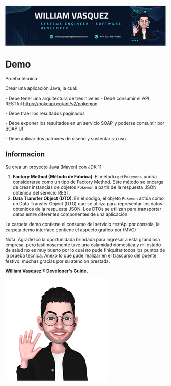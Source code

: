 ![alt](./resources/images/banner.png)

# Demo 



Prueba técnica

Crear una aplicación Java, la cual:

\- Debe tener una arquitectura de tres niveles - Debe consumir el API RESTful https://pokeapi.co/api/v2/pokemon

\- Debe traer los resultados paginados

\- Debe exponer los resultados en un servicio SOAP y poderse consumir por SOAP UI

\- Debe aplicar dos patrones de diseño y sustentar su uso



## Informacion

Se crea un proyecto Java (Maven) con JDK 11



1. **Factory Method (Método de Fábrica)**: El método `getPokemons` podría considerarse como un tipo de Factory Method. Este método se encarga de crear instancias de objetos `Pokemon` a partir de la respuesta JSON obtenida del servicio REST.
2. **Data Transfer Object (DTO)**: En el código, el objeto `Pokemon` actúa como un Data Transfer Object (DTO) que se utiliza para representar los datos obtenidos de la respuesta JSON. Los DTOs se utilizan para transportar datos entre diferentes componentes de una aplicación.



La carpeta demo contiene el consumo del servicio restApi por consola, la carpeta demo interface contiene el aspecto grafico por (MVC)



Nota: Agradezco la oportunidada brindada para ingresar a esta grandiosa empresa, pero lastimosamente tuve una calamidad domestica y mi estado de salud no es muy bueno por lo cual no pude finiquitar todos los puntos de la prueba tecnica. Anexo lo que pude realizar en el trascurso del puente festivo. muchas gracias por su atencion prestada.



__William Vasquez ® Developer's Guide.__

![footer](./resources/images/final.png)
